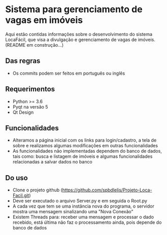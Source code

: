 # Sistema para gerenciamento de vagas em imóveis

Aqui estão contidas informações sobre o desenvolvimento do sistema LocaFácil, que visa a divulgação e gerenciamento de vagas de imóveis. (README em construção...)

## Das regras

- Os commits podem ser feitos em português ou inglês 

## Requerimentos

- Python >= 3.6
- Pyqt na versão 5
- Qt Design 

## Funcionalidades 

- Alteramos a página inicial com os links para login/cadastro, a tela de sobre e realizamos algumas modificações em outras funcionalidades
- As funcionalidades não implementadas dependem do banco de dados, tais como: busca e listagem de imóveis e algumas funcionalidades relacionadas a salvar dados no banco


## Do uso

- Clone o projeto github (https://github.com/spbdlelis/Projeto-Loca-Facil.git) 
- Deve ser executado o arquivo Server.py e em seguida o Root.py 
- A cada vez que tem se uma instância nova do programa, o servidor mostra uma mensagem sinalizando uma "Nova Conexão"
- Existem Threads para: receber uma mensagem e processar o dado recebido, está última não faz o processamento ainda, pois depende do banco de dados
